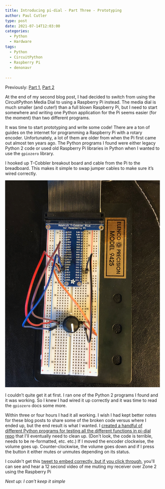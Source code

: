 ```yaml
---
title: Introducing pi-dial - Part Three - Prototyping
author: Paul Cutler 
type: post 
date: 2021-07-14T12:03:00
categories:
  - Python
  - Hardware
tags:
  - Python
  - CircuitPython
  - Raspberry Pi
  - denonavr

---
```

Previously: [Part 1](https://paulcutler.org/posts/2021/07/introducing-pi-dial-part-one/), [Part 2](https://paulcutler.org/posts/2021/07/introducing-pi-dial-part-two-oops/)

At the end of my second blog post, I had decided to switch from using the CircuitPython Media Dial to using a Raspberry Pi instead.  The media dial is much smaller (and cuter!) than a full blown Raspberry Pi, but I need to start somewhere and writing one Python application for the Pi seems easier (for the moment) than two different programs.

It was time to start prototyping and write some code!  There are a ton of guides on the internet for programming a Raspberry Pi with a rotary encoder.  Unfortunately, a lot of them are older from when the Pi first came out almost ten years ago.  The Python programs I found were either legacy Python 2 code or used old Raspberry Pi libraries in Python when I wanted to use the `gpiozero` library.

I hooked up T-Cobbler breakout board and cable from the Pi to the breadboard.  This makes it simple to swap jumper cables to make sure it’s wired correctly.  

![Breadboard connected to a Raspberry Pi and Cobbler breakout board](breadboard2.png)

I couldn’t quite get it at first.  I ran one of the Python 2 programs I found and it was working.  So I knew I had wired it up correctly and it was time to read the `gpiozero` docs some more.

Within three or four hours I had it all working.  I wish I had kept better notes for these blog posts to share some of the broken code versus where I ended up, but the end result is what I wanted.  I [created a handful of different Python programs for testing all the different functions in pi-dial repo](https://github.com/prcutler/pi-dial) that I'll eventually need to clean up.  (Don't look, the code is terrible, needs to be re-formatted, etc. etc.) If I moved the encoder clockwise, the volume goes up.  Counter-clockwise, the volume goes down and if I press the button it either mutes or unmutes depending on its status.  

I couldn't get this [tweet to embed correctly, but if you click through](https://twitter.com/prcutler/status/1410233328096120832), you'll can see and hear a 12 second video of me muting my receiver over Zone 2 using the Raspberry Pi

*Next up: I can’t keep it simple*